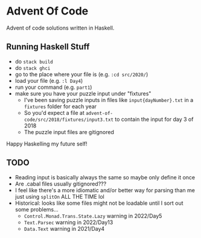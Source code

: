 # Advent Of Code

Advent of code solutions written in Haskell.

## Running Haskell Stuff
- do `stack build`
- do `stack ghci`
- go to the place where your file is (e.g. `:cd src/2020/`)
- load your file (e.g. `:l Day4`)
- run your command (e.g. `part1`)
- make sure you have your puzzle input under "fixtures"
    - I've been saving puzzle inputs in files like `input{dayNumber}.txt` in a `fixtures` folder for each year
    - So you'd expect a file at `advent-of-code/src/2018/fixtures/input3.txt` to contain the input for day 3 of 2018
    - The puzzle input files are gitignored

Happy Haskelling my future self!

## TODO

- Reading input is basically always the same so maybe only define it once
- Are .cabal files usually gitignored???
- I feel like there's a more idiomatic and/or better way for parsing than me just using `splitOn` ALL THE TIME lol
- Historical: looks like some files might not be loadable until I sort out some problems...
  - `Control.Monad.Trans.State.Lazy` warning in 2022/Day5
  - `Text.Parsec` warning in 2022/Day13
  - `Data.Text` warning in 2021/Day4